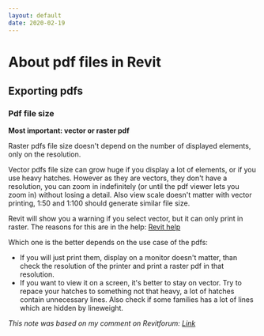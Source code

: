 ```yaml
---
layout: default
date: 2020-02-19
---
```


# About pdf files in Revit

## Exporting pdfs

### Pdf file size

**Most important: vector or raster pdf**

Raster pdfs file size doesn't depend on the number of displayed elements, only on the resolution.

Vector pdfs file size can grow huge if you display a lot of elements, or if you use heavy hatches. However as they are vectors, they don't have a resolution, you can zoom in indefinitely (or until the pdf viewer lets you zoom in) without losing a detail. Also view scale doesn't matter with vector printing, 1:50 and 1:100 should generate similar file size.

Revit will show you a warning if you select vector, but it can only print in raster. The reasons for this are in the help: [Revit help](https://knowledge.autodesk.com/support/revit-products/learn-explore/caas/CloudHelp/cloudhelp/2016/ENU/Revit-DocumentPresent/files/GUID-EDEA2E5D-6094-4B9D-A4E7-43C95A3E0615-htm.html)

Which one is the better depends on the use case of the pdfs:

- If you will just print them, display on a monitor doesn't matter, than check the resolution of the printer and print a raster pdf in that resolution.
- If you want to view it on a screen, it's better to stay on vector. Try to repace your hatches to something not that heavy, a lot of hatches contain unnecessary lines. Also check if some families has a lot of lines which are hidden by lineweight. 

*This note was based on my comment on Revitforum: [Link](https://revitforum.org/showthread.php/42794-PDF-File-Size?p=228499#post228499)*
